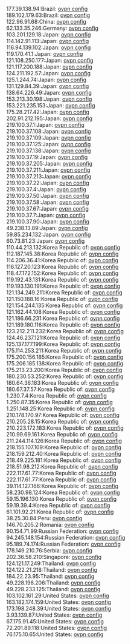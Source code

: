 177.39.138.94:Brazil: [ovpn config](vpn/177_39_138_94.ovpn)  
189.102.179.63:Brazil: [ovpn config](vpn/189_102_179_63.ovpn)  
122.96.91.68:China: [ovpn config](vpn/122_96_91_68.ovpn)  
62.133.35.246:Germany: [ovpn config](vpn/62_133_35_246.ovpn)  
103.201.129.18:Japan: [ovpn config](vpn/103_201_129_18.ovpn)  
114.142.91.113:Japan: [ovpn config](vpn/114_142_91_113.ovpn)  
116.94.139.102:Japan: [ovpn config](vpn/116_94_139_102.ovpn)  
119.170.41.1:Japan: [ovpn config](vpn/119_170_41_1.ovpn)  
121.108.250.177:Japan: [ovpn config](vpn/121_108_250_177.ovpn)  
121.117.200.188:Japan: [ovpn config](vpn/121_117_200_188.ovpn)  
124.211.192.57:Japan: [ovpn config](vpn/124_211_192_57.ovpn)  
125.1.244.74:Japan: [ovpn config](vpn/125_1_244_74.ovpn)  
131.129.84.39:Japan: [ovpn config](vpn/131_129_84_39.ovpn)  
138.64.226.49:Japan: [ovpn config](vpn/138_64_226_49.ovpn)  
153.213.30.198:Japan: [ovpn config](vpn/153_213_30_198.ovpn)  
153.221.235.153:Japan: [ovpn config](vpn/153_221_235_153.ovpn)  
175.28.217.42:Japan: [ovpn config](vpn/175_28_217_42.ovpn)  
202.91.212.195:Japan: [ovpn config](vpn/202_91_212_195.ovpn)  
219.100.37.1:Japan: [ovpn config](vpn/219_100_37_1.ovpn)  
219.100.37.108:Japan: [ovpn config](vpn/219_100_37_108.ovpn)  
219.100.37.109:Japan: [ovpn config](vpn/219_100_37_109.ovpn)  
219.100.37.125:Japan: [ovpn config](vpn/219_100_37_125.ovpn)  
219.100.37.138:Japan: [ovpn config](vpn/219_100_37_138.ovpn)  
219.100.37.19:Japan: [ovpn config](vpn/219_100_37_19.ovpn)  
219.100.37.205:Japan: [ovpn config](vpn/219_100_37_205.ovpn)  
219.100.37.211:Japan: [ovpn config](vpn/219_100_37_211.ovpn)  
219.100.37.213:Japan: [ovpn config](vpn/219_100_37_213.ovpn)  
219.100.37.22:Japan: [ovpn config](vpn/219_100_37_22.ovpn)  
219.100.37.4:Japan: [ovpn config](vpn/219_100_37_4.ovpn)  
219.100.37.50:Japan: [ovpn config](vpn/219_100_37_50.ovpn)  
219.100.37.58:Japan: [ovpn config](vpn/219_100_37_58.ovpn)  
219.100.37.67:Japan: [ovpn config](vpn/219_100_37_67.ovpn)  
219.100.37.7:Japan: [ovpn config](vpn/219_100_37_7.ovpn)  
219.100.37.90:Japan: [ovpn config](vpn/219_100_37_90.ovpn)  
49.238.13.89:Japan: [ovpn config](vpn/49_238_13_89.ovpn)  
59.85.234.132:Japan: [ovpn config](vpn/59_85_234_132.ovpn)  
60.73.81.23:Japan: [ovpn config](vpn/60_73_81_23.ovpn)  
110.44.213.132:Korea Republic of: [ovpn config](vpn/110_44_213_132.ovpn)  
112.187.145.38:Korea Republic of: [ovpn config](vpn/112_187_145_38.ovpn)  
114.206.36.41:Korea Republic of: [ovpn config](vpn/114_206_36_41.ovpn)  
116.127.20.123:Korea Republic of: [ovpn config](vpn/116_127_20_123.ovpn)  
118.47.172.152:Korea Republic of: [ovpn config](vpn/118_47_172_152.ovpn)  
119.192.43.131:Korea Republic of: [ovpn config](vpn/119_192_43_131.ovpn)  
119.193.130.191:Korea Republic of: [ovpn config](vpn/119_193_130_191.ovpn)  
121.134.249.211:Korea Republic of: [ovpn config](vpn/121_134_249_211.ovpn)  
121.150.188.16:Korea Republic of: [ovpn config](vpn/121_150_188_16.ovpn)  
121.154.244.135:Korea Republic of: [ovpn config](vpn/121_154_244_135.ovpn)  
121.162.44.108:Korea Republic of: [ovpn config](vpn/121_162_44_108.ovpn)  
121.186.66.231:Korea Republic of: [ovpn config](vpn/121_186_66_231.ovpn)  
121.189.180.116:Korea Republic of: [ovpn config](vpn/121_189_180_116.ovpn)  
123.212.211.232:Korea Republic of: [ovpn config](vpn/123_212_211_232.ovpn)  
124.46.237.121:Korea Republic of: [ovpn config](vpn/124_46_237_121.ovpn)  
125.137.177.199:Korea Republic of: [ovpn config](vpn/125_137_177_199.ovpn)  
175.114.253.211:Korea Republic of: [ovpn config](vpn/175_114_253_211.ovpn)  
175.200.156.185:Korea Republic of: [ovpn config](vpn/175_200_156_185.ovpn)  
175.206.185.138:Korea Republic of: [ovpn config](vpn/175_206_185_138.ovpn)  
175.213.23.200:Korea Republic of: [ovpn config](vpn/175_213_23_200.ovpn)  
180.230.53.252:Korea Republic of: [ovpn config](vpn/180_230_53_252.ovpn)  
180.64.36.183:Korea Republic of: [ovpn config](vpn/180_64_36_183.ovpn)  
180.67.37.57:Korea Republic of: [ovpn config](vpn/180_67_37_57.ovpn)  
1.230.7.4:Korea Republic of: [ovpn config](vpn/1_230_7_4.ovpn)  
1.250.87.35:Korea Republic of: [ovpn config](vpn/1_250_87_35.ovpn)  
1.251.148.25:Korea Republic of: [ovpn config](vpn/1_251_148_25.ovpn)  
210.178.170.97:Korea Republic of: [ovpn config](vpn/210_178_170_97.ovpn)  
210.205.28.15:Korea Republic of: [ovpn config](vpn/210_205_28_15.ovpn)  
210.223.172.183:Korea Republic of: [ovpn config](vpn/210_223_172_183.ovpn)  
210.99.69.161:Korea Republic of: [ovpn config](vpn/210_99_69_161.ovpn)  
211.244.114.126:Korea Republic of: [ovpn config](vpn/211_244_114_126.ovpn)  
218.155.107.109:Korea Republic of: [ovpn config](vpn/218_155_107_109.ovpn)  
218.159.212.40:Korea Republic of: [ovpn config](vpn/218_159_212_40.ovpn)  
218.49.225.181:Korea Republic of: [ovpn config](vpn/218_49_225_181.ovpn)  
218.51.98.212:Korea Republic of: [ovpn config](vpn/218_51_98_212.ovpn)  
222.117.61.77:Korea Republic of: [ovpn config](vpn/222_117_61_77.ovpn)  
222.117.61.77:Korea Republic of: [ovpn config](vpn/222_117_61_77.ovpn)  
39.114.127.166:Korea Republic of: [ovpn config](vpn/39_114_127_166.ovpn)  
58.230.98.124:Korea Republic of: [ovpn config](vpn/58_230_98_124.ovpn)  
59.15.196.130:Korea Republic of: [ovpn config](vpn/59_15_196_130.ovpn)  
59.19.39.4:Korea Republic of: [ovpn config](vpn/59_19_39_4.ovpn)  
61.101.92.21:Korea Republic of: [ovpn config](vpn/61_101_92_21.ovpn)  
38.25.30.84:Peru: [ovpn config](vpn/38_25_30_84.ovpn)  
146.70.205.2:Romania: [ovpn config](vpn/146_70_205_2.ovpn)  
90.154.71.99:Russian Federation: [ovpn config](vpn/90_154_71_99.ovpn)  
94.245.148.154:Russian Federation: [ovpn config](vpn/94_245_148_154.ovpn)  
95.189.74.174:Russian Federation: [ovpn config](vpn/95_189_74_174.ovpn)  
178.149.210.76:Serbia: [ovpn config](vpn/178_149_210_76.ovpn)  
202.36.58.210:Singapore: [ovpn config](vpn/202_36_58_210.ovpn)  
124.121.17.249:Thailand: [ovpn config](vpn/124_121_17_249.ovpn)  
124.122.21.218:Thailand: [ovpn config](vpn/124_122_21_218.ovpn)  
184.22.23.95:Thailand: [ovpn config](vpn/184_22_23_95.ovpn)  
49.228.196.206:Thailand: [ovpn config](vpn/49_228_196_206.ovpn)  
49.228.233.125:Thailand: [ovpn config](vpn/49_228_233_125.ovpn)  
103.102.161.29:United States: [ovpn config](vpn/103_102_161_29.ovpn)  
163.182.174.159:United States: [ovpn config](vpn/163_182_174_159.ovpn)  
173.198.248.39:United States: [ovpn config](vpn/173_198_248_39.ovpn)  
3.93.139.87:United States: [ovpn config](vpn/3_93_139_87.ovpn)  
67.175.91.45:United States: [ovpn config](vpn/67_175_91_45.ovpn)  
72.201.89.118:United States: [ovpn config](vpn/72_201_89_118.ovpn)  
76.175.10.65:United States: [ovpn config](vpn/76_175_10_65.ovpn)  
